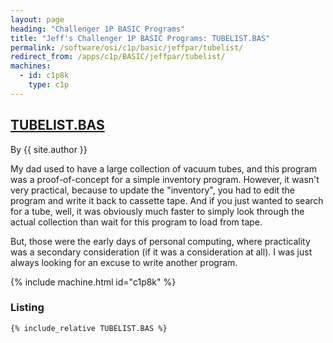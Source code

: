 ```yaml
---
layout: page
heading: "Challenger 1P BASIC Programs"
title: "Jeff's Challenger 1P BASIC Programs: TUBELIST.BAS"
permalink: /software/osi/c1p/basic/jeffpar/tubelist/
redirect_from: /apps/c1p/BASIC/jeffpar/tubelist/
machines:
  - id: c1p8k
    type: c1p
---
```


## [TUBELIST.BAS](#listing)

By {{ site.author }}

My dad used to have a large collection of vacuum tubes, and this program was a proof-of-concept for a simple inventory
program.  However, it wasn't very practical, because to update the "inventory", you had to edit the program and write it
back to cassette tape.  And if you just wanted to search for a tube, well, it was obviously much faster to simply look through
the actual collection than wait for this program to load from tape.

But, those were the early days of personal computing, where practicality was a secondary consideration (if it was a consideration at all).
I was just always looking for an excuse to write another program.

{% include machine.html id="c1p8k" %}

### Listing

```bas
{% include_relative TUBELIST.BAS %}
```
